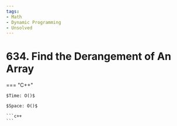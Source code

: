 ```yaml
---
tags:
- Math
- Dynamic Programming
- Unsolved
---
```



# 634. Find the Derangement of An Array

=== "C++"

    $Time: O()$

    $Space: O()$

    ```c++
    ```